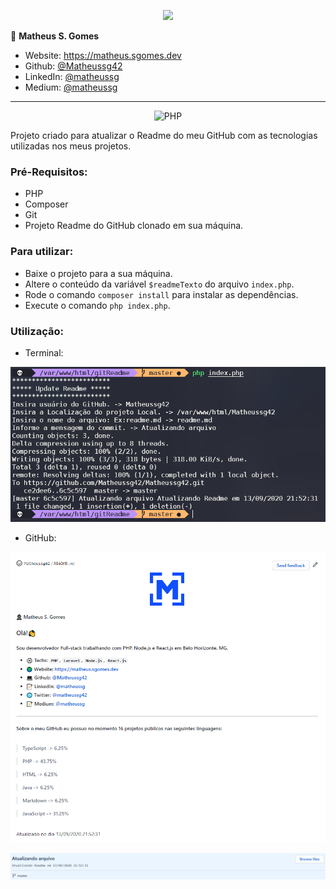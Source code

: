 <p align="center"><a target="_blank" href="https://matheus.sgomes.dev"><img src="https://matheus.sgomes.dev/img/logo_azul.png"></a></>


👤 **Matheus S. Gomes** 

* Website: https://matheus.sgomes.dev
* Github: [@Matheussg42](https://github.com/Matheussg42)
* LinkedIn: [@matheussg](https://linkedin.com/in/matheussg)
* Medium: [@matheussg](https://medium.com/@matheussg)

---

<p align="center">
  <img alt="PHP" src="https://img.shields.io/static/v1?label=PHP&message=7.4&color=27ae60&labelColor=556694">
</p>

Projeto criado para atualizar o Readme do meu GitHub com as tecnologias utilizadas nos meus projetos.

### Pré-Requisitos:

- PHP
- Composer
- Git
- Projeto Readme do GitHub clonado em sua máquina.

### Para utilizar:

- Baixe o projeto para a sua máquina.
- Altere o conteúdo da variável `$readmeTexto` do arquivo `index.php`.
- Rode o comando `composer install` para instalar as dependências.
- Execute o comando `php index.php`.

### Utilização:

- Terminal:

![](.assets/terminal.PNG
)
- GitHub:

![](.assets/Github.PNG)

![](.assets/Commit.PNG)
